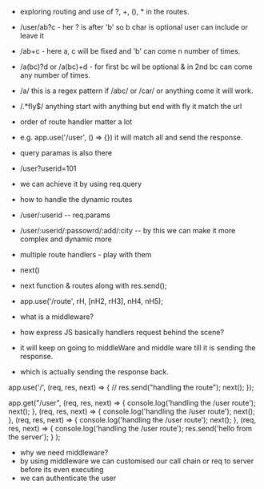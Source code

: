 - exploring routing and use of ?, +, (), * in the routes.
- /user/ab?c - her ? is after 'b' so b char is optional user can include or leave it
- /ab+c  - here a, c will be fixed and 'b' can come n number of times.
- /a(bc)?d or /a(bc)+d - for first bc wil be optional & in 2nd bc can come any number of times.
- /a/ this is a regex pattern if /abc/ or /car/ or anything come it will work.    
- /.*fly$/ anything start with anything but end with fly it match the url
- order of route handler matter a lot
- e.g. app.use('/user', () => {}) it will match all and send the response.
- query paramas is also there
- /user?userid=101
- we can achieve it by using req.query
- how to handle the dynamic routes
- /user/:userid -- req.params
- /user/:userid/:passowrd/:add/:city -- by this we can make it more complex and dynamic more

- multiple route handlers - play with them
- next()
- next function & routes along with res.send();
- app.use('/route', rH, [nH2, rH3], nH4, nH5);
- what is a middleware?
- how express JS  basically handlers  request behind the scene?
- it will keep on going to middleWare and middle ware till it is sending the response. 
- which is actually sending the response back.

app.use('/', (req, res, next) => {
// res.send("handling the route");
next();
});

app.get("/user", (req, res, next) => {
	console.log('handling the /user route');
next();
},
(req, res, next) => {
	console.log('handling the /user route');
next();
},
(req, res, next) => {
	console.log('handling the /user route');
next();
},
(req, res, next) => {
	console.log('handling the /user route');
res.send('hello from the server');
}
);

- why we need middleware?
- by using middleware we can customised our call chain or req to server before its even executing
- we can authenticate the user 

